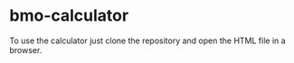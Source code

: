 # bmo-calculator

To use the calculator just clone the repository and open the HTML file in a browser.
